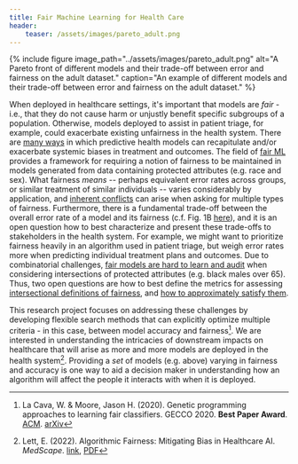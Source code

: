 ```yaml
---
title: Fair Machine Learning for Health Care
header:
    teaser: /assets/images/pareto_adult.png
---
```


{% include figure 
image_path="../assets/images/pareto_adult.png" 
alt="A Pareto front of different models and their trade-off between error and fairness on the adult dataset."
caption="An example of different models and their trade-off between error and fairness on the adult dataset."
%}

When deployed in healthcare settings, it's important that models are _fair_ - i.e., that they do not cause harm or unjustly benefit specific subgroups of a population. 
Otherwise, models deployed to assist in patient triage, for example, could exacerbate existing unfairness in the health system. 
There are [many ways](https://jamanetwork.com/journals/jamainternalmedicine/fullarticle/2697394?casa_token=Abys4wXOuMUAAAAA:B76kklZfzpEiEsA6pexAQjTPqoMrz9ASTMgSfkT95_CsyzPSvBRso_SqXQu1WBsmj-RDEdrXyg0) in which predictive health models can recapitulate and/or exacerbate systemic biases in treatment and outcomes.
The field of [fair ML](https://arxiv.org/abs/1810.08810) provides a framework for requiring a notion of fairness to be maintained in models generated from data containing protected attributes (e.g. race and sex). 
What fairness _means_ -- perhaps equivalent error rates across groups, or similar treatment of similar individuals -- varies considerably by application, and [inherent conflicts](https://arxiv.org/abs/1609.05807) can arise when asking for multiple types of fairness. 
Furthermore, there is a fundamental trade-off between the overall error rate of a model and its fairness (c.f. Fig. 1B [here](http://proceedings.mlr.press/v80/kearns18a.html)), and it is an open question how to best characterize and present these trade-offs to stakeholders in the health system.
For example, we might want to prioritize fairness heavily in an algorithm used in patient triage, but weigh error rates more when predicting individual treatment plans and outcomes. 
Due to combinatorial challenges, [fair models are hard to learn and audit](http://proceedings.mlr.press/v80/kearns18a.html) when considering intersections of protected attributes (e.g. black males over 65).
Thus, two open questions are how to best define the metrics for assessing [intersectional definitions of fairness](https://arxiv.org/abs/1807.08362), and [how to approximately satisfy them](https://arxiv.org/abs/2004.13282).

This research project focuses on addressing these challenges by developing flexible search methods that can explicitly optimize multiple criteria - in this case, between model accuracy and fairness[^1]. 
We are interested in understanding the intricacies of downstream impacts on healthcare that will arise as more and more models are deployed in the health system[^2].
Providing a *set* of models (e.g. above) varying in fairness and accuracy is one way to aid a decision maker in understanding how an algorithm will affect the people it interacts with when it is deployed. 


[^1]:  La Cava, W. & Moore, Jason H. (2020).  Genetic programming approaches to learning fair classifiers.  GECCO 2020.  **Best Paper Award**.  [ACM](https://dl.acm.org/doi/abs/10.1145/3377930.3390157).  [arXiv](https://arxiv.org/abs/2004.13282)
[^2]: Lett, E. (2022). Algorithmic Fairness: Mitigating Bias in Healthcare AI. *MedScape*. [link](https://www.medscape.com/viewarticle/977622), [PDF](https://www.ellelett.com/media_files/1435)
